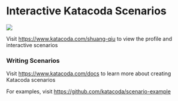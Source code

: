 # Interactive Katacoda Scenarios

[![](http://shields.katacoda.com/katacoda/shuang-qiu/count.svg)](https://www.katacoda.com/shuang-qiu "Get your profile on Katacoda.com")

Visit https://www.katacoda.com/shuang-qiu to view the profile and interactive scenarios

### Writing Scenarios
Visit https://www.katacoda.com/docs to learn more about creating Katacoda scenarios

For examples, visit https://github.com/katacoda/scenario-example
